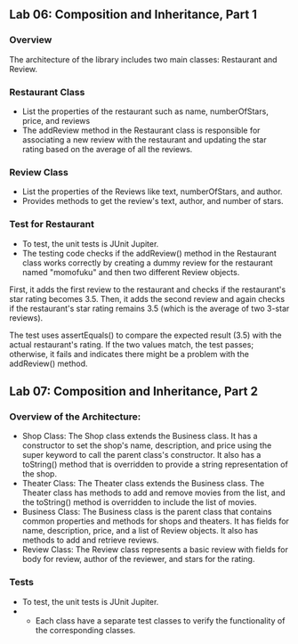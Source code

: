 ## Lab 06: Composition and Inheritance, Part 1

### Overview 
The architecture of the library includes two main classes: Restaurant and Review.

### Restaurant Class
* List the properties of the restaurant such as name, numberOfStars, price, and reviews 
* The addReview method in the Restaurant class is responsible for associating a new review with the restaurant and updating the star rating based on the average of all the reviews.

### Review Class 
* List the properties of the Reviews like text, numberOfStars, and author. 
* Provides methods to get the review's text, author, and number of stars.

### Test for Restaurant 
* To test, the unit tests is  JUnit Jupiter.
* The testing code checks if the addReview() method in the Restaurant class works correctly by creating a dummy review for the restaurant named "momofuku" and then two different Review objects.

First, it adds the first review to the restaurant and checks if the restaurant's star rating becomes 3.5. Then, it adds the second review and again checks if the restaurant's star rating remains 3.5 (which is the average of two 3-star reviews).

The test uses assertEquals() to compare the expected result (3.5) with the actual restaurant's rating. If the two values match, the test passes; otherwise, it fails and indicates there might be a problem with the addReview() method.


## Lab 07: Composition and Inheritance, Part 2

### Overview of the Architecture:
* Shop Class: The Shop class extends the Business class. It has a constructor to set the shop's name, description, and price using the super keyword to call the parent class's constructor. It also has a toString() method that is overridden to provide a string representation of the shop.
* Theater Class: The Theater class extends the Business class. The Theater class has methods to add and remove movies from the list, and the toString() method is overridden to include the list of movies.
* Business Class: The Business class is the parent class that contains common properties and methods for shops and theaters. It has fields for name, description, price, and a list of Review objects. It also has methods to add and retrieve reviews.
* Review Class: The Review class represents a basic review with fields for body for review, author of the reviewer, and stars for the rating.

### Tests
* To test, the unit tests is  JUnit Jupiter.
* * Each class have a separate test classes to verify the functionality of the corresponding classes.


